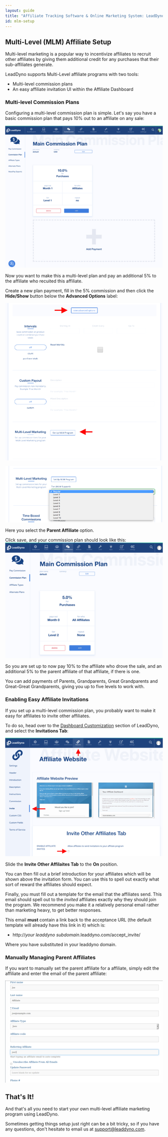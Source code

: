 ```yaml
---
layout: guide
title: "Affiliate Tracking Software & Online Marketing System: LeadDyno"
id: mlm-setup
---
```


## Multi-Level (MLM) Affiliate Setup

Multi-level marketing is a popular way to incentivize affiliates to recruit other affiliates by giving them
additional credit for any purchases that their sub-affiliates generate.

LeadDyno supports Multi-Level affiliate programs with two tools:

* Multi-level commission plans
* An easy affiliate invitation UI within the Affiliate Dashboard

### Multi-level Commission Plans

Configuring a multi-level commission plan is simple.  Let's say you have a basic commission plan that pays 10% out
to an affiliate on any sale:

![](img/standard_plan.jpg)

Now you want to make this a multi-level plan and pay an additional 5% to the affiliate who recuited this affiliate.

Create a new plan payment, fill in the 5% commission and then click the **Hide/Show** button below the **Advanced Options**
label:

![](img/set_up_mlm.jpg)

![](img/mlm_level.jpg)


Here you select the **Parent Affiliate** option.

Click save, and your commission plan should look like this:
![](img/mlm_sample.jpg)

So you are set up to now pay 10% to the affiliate who drove the sale, and an additional 5% to the parent affiliate of
that affiliate, if there is one.

You can add payments of Parents, Grandparents, Great Grandparents and Great-Great Grandparents, giving you up to five
levels to work with.

### Enabling Easy Affiliate Invitations

If you set up a multi-level commission plan, you probably want to make it easy for affiliates to invite other affiliates.

To do so, head over to the [Dashboard Customization](https://app.leaddyno.com/content/dashboard_customization) section
of LeadDyno, and select the **Invitations Tab**:

![](img/enable_affiliate_invite.jpg)

Slide the **Invite Other Affilaites Tab** to the **On** position.

You can then fill out a brief introduction for your affiliates which will be shown above the invitation form.  You
can use this to spell out exactly what sort of reward the affiliates should expect.

Finally, you must fill out a template for the email that the affiliates send.  This email should spell out to the
*invited* affiliates exactly why they should join the program.  We recommend you make it a relatively personal email
rather than marketing heavy, to get better responses.

This email **must** contain a link back to the acceptance URL (the default template will already have this link in it) which
is:

* http://*your leaddyno subdomain*.leaddyno.com/accept_invite/

Where you have substituted in your leaddyno domain.

### Manually Managing Parent Affiliates

If you want to manually set the parent affiliate for a affiliate, simply edit the affiliate and enter the email
of the parent affiliate:

![](img/mlm-explicit.png)

## That's It!

And that's all you need to start your own multi-level affiliate marketing program using LeadDyno.

Sometimes getting things setup just right can be a bit tricky, so if you have any questions, don't hesitate to
email us at <support@leaddyno.com>.